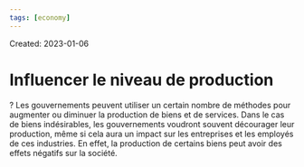 ```yaml
---
tags: [economy]
---
```

Created: 2023-01-06

# Influencer le niveau de production
?
Les gouvernements peuvent utiliser un certain nombre de méthodes pour augmenter ou diminuer la production de biens et de services. Dans le cas de biens indésirables, les gouvernements voudront souvent décourager leur production, même si cela aura un impact sur les entreprises et les employés de ces industries. En effet, la production de certains biens peut avoir des effets négatifs sur la société.
<!--SR:!2024-02-03,224,230-->
